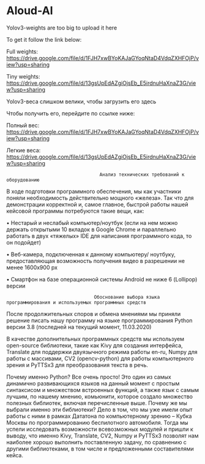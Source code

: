 # Aloud-AI
Yolov3-weights are too big to upload it here

To get it follow the link below:

Full weights: https://drive.google.com/file/d/1FJH7xwBYoKAJaGYoqNtaD4VdqZXHFOjP/view?usp=sharing

Tiny weights: https://drive.google.com/file/d/13gsUpEdAZgiOjsEb_E5irdnuHaXnaZ3G/view?usp=sharing

Yolov3-веса слишком велики, чтобы загрузить его здесь

Чтобы получить его, перейдите по ссылке ниже:

Полный вес: https://drive.google.com/file/d/1FJH7xwBYoKAJaGYoqNtaD4VdqZXHFOjP/view?usp=sharing

Легкие веса: https://drive.google.com/file/d/13gsUpEdAZgiOjsEb_E5irdnuHaXnaZ3G/view?usp=sharing

                                      Анализ технических требований к оборудованию

В ходе подготовки программного обеспечения, мы как участники поняли необходимость действительно мощного «железа». Так что для демонстрации корректной и, самое главное, быстрой работы нашей кейсовой программы потребуются такие вещи, как:

•	Нестарый и неслабый компьютер/ноутбук
(если на нем можно держать открытыми 10 вкладок в Google Chrome и параллельно работать в двух «тяжелых» IDE для написания программного кода, то он подойдет)

•	Веб-камера, подключенная к данному компьютеру/ ноутбуку, предоставляющая возможность получения видео в разрешении не менее 1600x900 px

•	Смартфон на базе операционной системы Android не ниже 6 (Lollipop) версии

 
                                    Обоснование выбора языка программирования и используемых программных средств

После продолжительных споров и обмена мнениями мы приняли решение писать нашу программу на языке программирования Python версии 3.8 (последней на текущий момент, 11.03.2020)

В качестве дополнительных программных средств мы используем open-source библиотеки, такие как Kivy для создания интерфейса, Translate для поддержки двуязычного режима работы en-ru, Numpy для работы с массивами, CV2 (opencv-python) для работы компьютерного зрения и PyTTSx3 для преобразования текста в речь.

Почему именно Python? Все очень просто! Это один из самых динамично развивающихся языков на данный момент с простым синтаксисом и множеством встроенных функций, а также язык с самым лучшим, по нашему мнению, комьюнити, которое создало множество полезных библиотек, включая перечисленные выше.
Почему же мы выбрали именно эти библиотеки? Дело в том, что мы уже имели опыт работы с ними в рамках Дататона по компьютерному зрению – Кубка Москвы по программированию беспилотного автомобиля. Тогда мы успели исследовать возможности всевозможных модулей и пришли к выводу, что именно Kivy, Translate, CV2, Numpy и PyTTSx3 позволят нам наиболее хорошо выполнить поставленную задачу, по сравнению с другими библиотеками, в том числе и предложенными составителями кейса.
